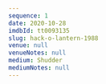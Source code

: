 ```yaml
---
sequence: 1
date: 2020-10-28
imdbId: tt0093135
slug: hack-o-lantern-1988
venue: null
venueNotes: null
medium: Shudder
mediumNotes: null
---
```


